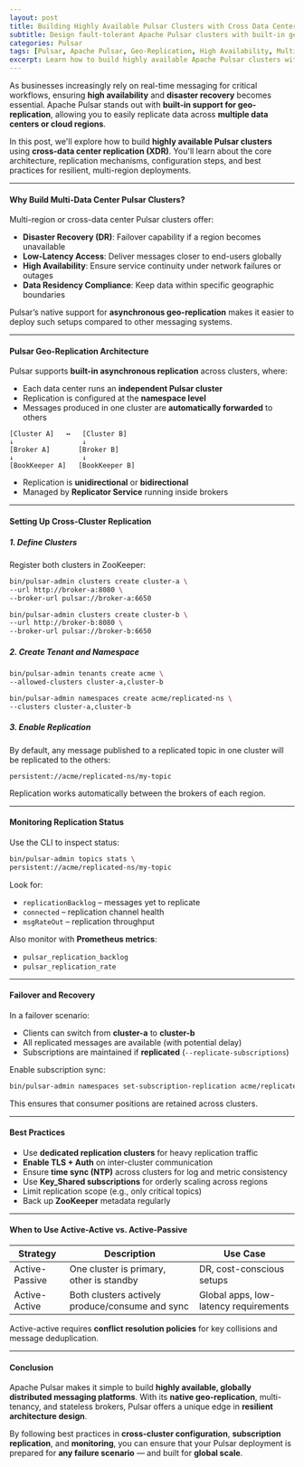 ```yaml
---
layout: post
title: Building Highly Available Pulsar Clusters with Cross Data Center Replication
subtitle: Design fault-tolerant Apache Pulsar clusters with built-in geo-replication across data centers
categories: Pulsar
tags: [Pulsar, Apache Pulsar, Geo-Replication, High Availability, Multi-Region, Disaster Recovery, Messaging]
excerpt: Learn how to build highly available Apache Pulsar clusters with cross-data center replication. Explore Pulsar’s geo-replication architecture, setup guides, and best practices for multi-region messaging resilience.
---
```

As businesses increasingly rely on real-time messaging for critical workflows, ensuring **high availability** and **disaster recovery** becomes essential. Apache Pulsar stands out with **built-in support for geo-replication**, allowing you to easily replicate data across **multiple data centers or cloud regions**.

In this post, we'll explore how to build **highly available Pulsar clusters** using **cross-data center replication (XDR)**. You'll learn about the core architecture, replication mechanisms, configuration steps, and best practices for resilient, multi-region deployments.

---

#### Why Build Multi-Data Center Pulsar Clusters?

Multi-region or cross-data center Pulsar clusters offer:

- **Disaster Recovery (DR)**: Failover capability if a region becomes unavailable
- **Low-Latency Access**: Deliver messages closer to end-users globally
- **High Availability**: Ensure service continuity under network failures or outages
- **Data Residency Compliance**: Keep data within specific geographic boundaries

Pulsar’s native support for **asynchronous geo-replication** makes it easier to deploy such setups compared to other messaging systems.

---

#### Pulsar Geo-Replication Architecture

Pulsar supports **built-in asynchronous replication** across clusters, where:

- Each data center runs an **independent Pulsar cluster**
- Replication is configured at the **namespace level**
- Messages produced in one cluster are **automatically forwarded** to others

```
[Cluster A]   ↔   [Cluster B]
↓                 ↓
[Broker A]       [Broker B]
↓                 ↓
[BookKeeper A]   [BookKeeper B]
```

- Replication is **unidirectional** or **bidirectional**
- Managed by **Replicator Service** running inside brokers

---

#### Setting Up Cross-Cluster Replication

##### 1. Define Clusters

Register both clusters in ZooKeeper:

```bash
bin/pulsar-admin clusters create cluster-a \
--url http://broker-a:8080 \
--broker-url pulsar://broker-a:6650

bin/pulsar-admin clusters create cluster-b \
--url http://broker-b:8080 \
--broker-url pulsar://broker-b:6650
```

##### 2. Create Tenant and Namespace

```bash
bin/pulsar-admin tenants create acme \
--allowed-clusters cluster-a,cluster-b

bin/pulsar-admin namespaces create acme/replicated-ns \
--clusters cluster-a,cluster-b
```

##### 3. Enable Replication

By default, any message published to a replicated topic in one cluster will be replicated to the others:

```
persistent://acme/replicated-ns/my-topic
```

Replication works automatically between the brokers of each region.

---

#### Monitoring Replication Status

Use the CLI to inspect status:

```bash
bin/pulsar-admin topics stats \
persistent://acme/replicated-ns/my-topic
```

Look for:
- `replicationBacklog` – messages yet to replicate
- `connected` – replication channel health
- `msgRateOut` – replication throughput

Also monitor with **Prometheus metrics**:
- `pulsar_replication_backlog`
- `pulsar_replication_rate`

---

#### Failover and Recovery

In a failover scenario:

- Clients can switch from **cluster-a** to **cluster-b**
- All replicated messages are available (with potential delay)
- Subscriptions are maintained if **replicated** (`--replicate-subscriptions`)

Enable subscription sync:

```bash
bin/pulsar-admin namespaces set-subscription-replication acme/replicated-ns --enable
```

This ensures that consumer positions are retained across clusters.

---

#### Best Practices

- Use **dedicated replication clusters** for heavy replication traffic
- **Enable TLS + Auth** on inter-cluster communication
- Ensure **time sync (NTP)** across clusters for log and metric consistency
- Use **Key_Shared subscriptions** for orderly scaling across regions
- Limit replication scope (e.g., only critical topics)
- Back up **ZooKeeper** metadata regularly

---

#### When to Use Active-Active vs. Active-Passive

| Strategy        | Description                                      | Use Case                              |
|----------------|--------------------------------------------------|----------------------------------------|
| Active-Passive | One cluster is primary, other is standby         | DR, cost-conscious setups              |
| Active-Active  | Both clusters actively produce/consume and sync  | Global apps, low-latency requirements  |

Active-active requires **conflict resolution policies** for key collisions and message deduplication.

---

#### Conclusion

Apache Pulsar makes it simple to build **highly available, globally distributed messaging platforms**. With its **native geo-replication**, multi-tenancy, and stateless brokers, Pulsar offers a unique edge in **resilient architecture design**.

By following best practices in **cross-cluster configuration**, **subscription replication**, and **monitoring**, you can ensure that your Pulsar deployment is prepared for **any failure scenario** — and built for **global scale**.
